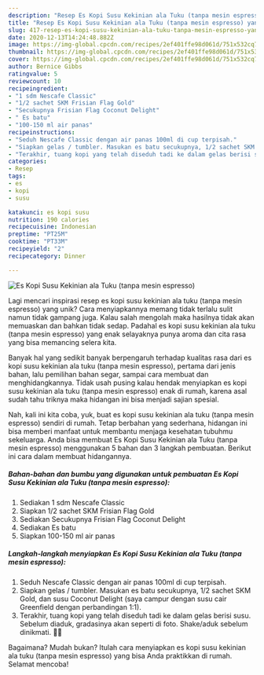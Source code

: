 ```yaml
---
description: "Resep Es Kopi Susu Kekinian ala Tuku (tanpa mesin espresso) yang Lezat Sekali"
title: "Resep Es Kopi Susu Kekinian ala Tuku (tanpa mesin espresso) yang Lezat Sekali"
slug: 417-resep-es-kopi-susu-kekinian-ala-tuku-tanpa-mesin-espresso-yang-lezat-sekali
date: 2020-12-13T14:24:48.882Z
image: https://img-global.cpcdn.com/recipes/2ef401ffe98d061d/751x532cq70/es-kopi-susu-kekinian-ala-tuku-tanpa-mesin-espresso-foto-resep-utama.jpg
thumbnail: https://img-global.cpcdn.com/recipes/2ef401ffe98d061d/751x532cq70/es-kopi-susu-kekinian-ala-tuku-tanpa-mesin-espresso-foto-resep-utama.jpg
cover: https://img-global.cpcdn.com/recipes/2ef401ffe98d061d/751x532cq70/es-kopi-susu-kekinian-ala-tuku-tanpa-mesin-espresso-foto-resep-utama.jpg
author: Bernice Gibbs
ratingvalue: 5
reviewcount: 10
recipeingredient:
- "1 sdm Nescafe Classic"
- "1/2 sachet SKM Frisian Flag Gold"
- "Secukupnya Frisian Flag Coconut Delight"
- " Es batu"
- "100-150 ml air panas"
recipeinstructions:
- "Seduh Nescafe Classic dengan air panas 100ml di cup terpisah."
- "Siapkan gelas / tumbler. Masukan es batu secukupnya, 1/2 sachet SKM Gold, dan susu Coconut Delight (saya campur dengan susu cair Greenfield dengan perbandingan 1:1)."
- "Terakhir, tuang kopi yang telah diseduh tadi ke dalam gelas berisi susu. Sebelum diaduk, gradasinya akan seperti di foto. Shake/aduk sebelum dinikmati. 🙌🏻"
categories:
- Resep
tags:
- es
- kopi
- susu

katakunci: es kopi susu 
nutrition: 190 calories
recipecuisine: Indonesian
preptime: "PT25M"
cooktime: "PT33M"
recipeyield: "2"
recipecategory: Dinner

---
```



![Es Kopi Susu Kekinian ala Tuku (tanpa mesin espresso)](https://img-global.cpcdn.com/recipes/2ef401ffe98d061d/751x532cq70/es-kopi-susu-kekinian-ala-tuku-tanpa-mesin-espresso-foto-resep-utama.jpg)

Lagi mencari inspirasi resep es kopi susu kekinian ala tuku (tanpa mesin espresso) yang unik? Cara menyiapkannya memang tidak terlalu sulit namun tidak gampang juga. Kalau salah mengolah maka hasilnya tidak akan memuaskan dan bahkan tidak sedap. Padahal es kopi susu kekinian ala tuku (tanpa mesin espresso) yang enak selayaknya punya aroma dan cita rasa yang bisa memancing selera kita.

Banyak hal yang sedikit banyak berpengaruh terhadap kualitas rasa dari es kopi susu kekinian ala tuku (tanpa mesin espresso), pertama dari jenis bahan, lalu pemilihan bahan segar, sampai cara membuat dan menghidangkannya. Tidak usah pusing kalau hendak menyiapkan es kopi susu kekinian ala tuku (tanpa mesin espresso) enak di rumah, karena asal sudah tahu triknya maka hidangan ini bisa menjadi sajian spesial.




Nah, kali ini kita coba, yuk, buat es kopi susu kekinian ala tuku (tanpa mesin espresso) sendiri di rumah. Tetap berbahan yang sederhana, hidangan ini bisa memberi manfaat untuk membantu menjaga kesehatan tubuhmu sekeluarga. Anda bisa membuat Es Kopi Susu Kekinian ala Tuku (tanpa mesin espresso) menggunakan 5 bahan dan 3 langkah pembuatan. Berikut ini cara dalam membuat hidangannya.

<!--inarticleads1-->

##### Bahan-bahan dan bumbu yang digunakan untuk pembuatan Es Kopi Susu Kekinian ala Tuku (tanpa mesin espresso):

1. Sediakan 1 sdm Nescafe Classic
1. Siapkan 1/2 sachet SKM Frisian Flag Gold
1. Sediakan Secukupnya Frisian Flag Coconut Delight
1. Sediakan  Es batu
1. Siapkan 100-150 ml air panas




<!--inarticleads2-->

##### Langkah-langkah menyiapkan Es Kopi Susu Kekinian ala Tuku (tanpa mesin espresso):

1. Seduh Nescafe Classic dengan air panas 100ml di cup terpisah.
1. Siapkan gelas / tumbler. Masukan es batu secukupnya, 1/2 sachet SKM Gold, dan susu Coconut Delight (saya campur dengan susu cair Greenfield dengan perbandingan 1:1).
1. Terakhir, tuang kopi yang telah diseduh tadi ke dalam gelas berisi susu. Sebelum diaduk, gradasinya akan seperti di foto. Shake/aduk sebelum dinikmati. 🙌🏻




Bagaimana? Mudah bukan? Itulah cara menyiapkan es kopi susu kekinian ala tuku (tanpa mesin espresso) yang bisa Anda praktikkan di rumah. Selamat mencoba!
